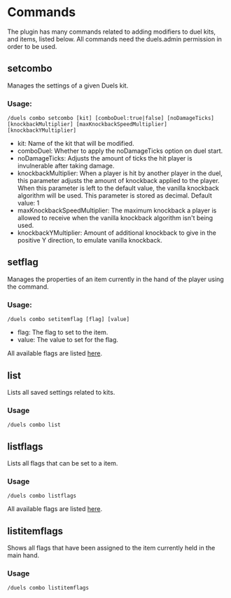 # Commands

The plugin has many commands related to adding modifiers to duel kits, and items, listed below. All commands need the duels.admin permission in order to be used.

## setcombo

Manages the settings of a given Duels kit. 

### Usage:

    /duels combo setcombo [kit] [comboDuel:true|false] [noDamageTicks] [knockbackMultiplier] [maxKnockbackSpeedMultiplier] [knockbackYMultiplier]

* kit: Name of the kit that will be modified.
* comboDuel: Whether to apply the noDamageTicks option on duel start.
* noDamageTicks: Adjusts the amount of ticks the hit player is invulnerable after taking damage.
* knockbackMultiplier: When a player is hit by another player in the duel, this parameter adjusts the amount of knockback applied to the player. When this parameter is left to the default value, the vanilla knockback algorithm will be used. This parameter is stored as decimal. Default value: 1
* maxKnockbackSpeedMultiplier: The maximum knockback a player is allowed to receive when the vanilla knockback algorithm isn't being used.
* knockbackYMultiplier: Amount of additional knockback to give in the positive Y direction, to emulate vanilla knockback.

## setflag

Manages the properties of an item currently in the hand of the player using the command.

### Usage:
    /duels combo setitemflag [flag] [value]

* flag: The flag to set to the item.
* value: The value to set for the flag.

All available flags are listed [here](https://github.com/t0nero/DuelsCombo/blob/master/docs/flags.md).

## list

Lists all saved settings related to kits.

### Usage

    /duels combo list

## listflags

Lists all flags that can be set to a item.

### Usage

    /duels combo listflags

All available flags are listed [here](https://github.com/t0nero/DuelsCombo/blob/master/docs/flags.md).

## listitemflags

Shows all flags that have been assigned to the item currently held in the main hand.

### Usage

    /duels combo listitemflags



